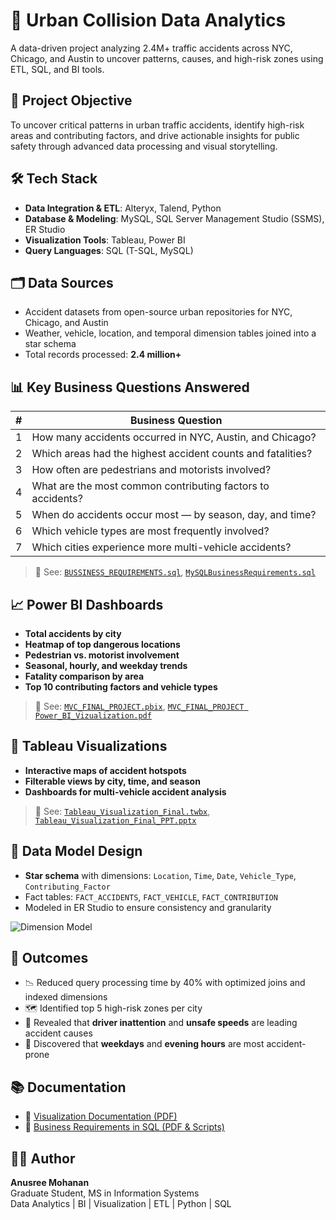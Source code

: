 # 🚦 Urban Collision Data Analytics

A data-driven project analyzing 2.4M+ traffic accidents across NYC, Chicago, and Austin to uncover patterns, causes, and high-risk zones using ETL, SQL, and BI tools.

## 🧠 Project Objective

To uncover critical patterns in urban traffic accidents, identify high-risk areas and contributing factors, and drive actionable insights for public safety through advanced data processing and visual storytelling.

## 🛠 Tech Stack

- **Data Integration & ETL**: Alteryx, Talend, Python  
- **Database & Modeling**: MySQL, SQL Server Management Studio (SSMS), ER Studio  
- **Visualization Tools**: Tableau, Power BI  
- **Query Languages**: SQL (T-SQL, MySQL)

## 🗂️ Data Sources

- Accident datasets from open-source urban repositories for NYC, Chicago, and Austin
- Weather, vehicle, location, and temporal dimension tables joined into a star schema
- Total records processed: **2.4 million+**

## 📊 Key Business Questions Answered

| # | Business Question |
|--|--------------------|
| 1 | How many accidents occurred in NYC, Austin, and Chicago? |
| 2 | Which areas had the highest accident counts and fatalities? |
| 3 | How often are pedestrians and motorists involved? |
| 4 | What are the most common contributing factors to accidents? |
| 5 | When do accidents occur most — by season, day, and time? |
| 6 | Which vehicle types are most frequently involved? |
| 7 | Which cities experience more multi-vehicle accidents? |

> 📄 See: [`BUSSINESS_REQUIREMENTS.sql`](./BUSSINESS%20REQUIREMENTS.sql), [`MySQLBusinessRequirements.sql`](./MySQLBusinessRequirements.sql)

## 📈 Power BI Dashboards

- **Total accidents by city**  
- **Heatmap of top dangerous locations**  
- **Pedestrian vs. motorist involvement**  
- **Seasonal, hourly, and weekday trends**  
- **Fatality comparison by area**  
- **Top 10 contributing factors and vehicle types**

> 📄 See: [`MVC_FINAL_PROJECT.pbix`](./MVC_FINAL_PROJECT.pbix), [`MVC_FINAL_PROJECT Power_BI_Vizualization.pdf`](./MVC_FINAL_PROJECT%20Power_BI_Vizualization.pdf)

## 📍 Tableau Visualizations

- **Interactive maps of accident hotspots**
- **Filterable views by city, time, and season**
- **Dashboards for multi-vehicle accident analysis**

> 📄 See: [`Tableau_Visualization_Final.twbx`](./Tableau_Visualization_Final.twbx), [`Tableau_Visualization_Final_PPT.pptx`](./Tableau_Visualization_Final_PPT.pptx)

## 🧮 Data Model Design

- **Star schema** with dimensions: `Location`, `Time`, `Date`, `Vehicle_Type`, `Contributing_Factor`
- Fact tables: `FACT_ACCIDENTS`, `FACT_VEHICLE`, `FACT_CONTRIBUTION`
- Modeled in ER Studio to ensure consistency and granularity

![Dimension Model](./images/dimension_model.png)

## 🚀 Outcomes

- 📉 Reduced query processing time by 40% with optimized joins and indexed dimensions
- 🗺️ Identified top 5 high-risk zones per city
- 🚗 Revealed that **driver inattention** and **unsafe speeds** are leading accident causes
- 📅 Discovered that **weekdays** and **evening hours** are most accident-prone

## 📚 Documentation

- 📘 [Visualization Documentation (PDF)](./Visualization-%20Documentation.pdf)
- 📘 [Business Requirements in SQL (PDF & Scripts)](./BUSSINESS%20REQUIREMENTS.sql)

## 🧑‍💻 Author

**Anusree Mohanan**  
Graduate Student, MS in Information Systems  
Data Analytics | BI | Visualization | ETL | Python | SQL
